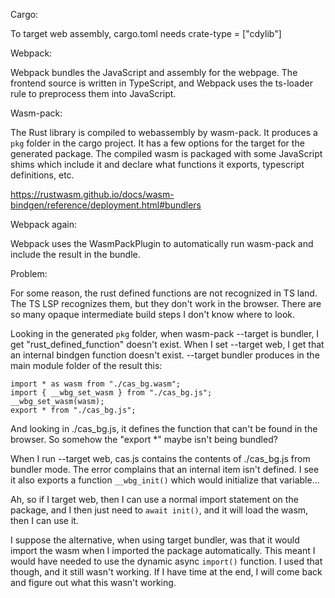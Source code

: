 Cargo:

To target web assembly, cargo.toml needs crate-type = ["cdylib"]

Webpack:

Webpack bundles the JavaScript and assembly for the webpage. The frontend
source is written in TypeScript, and Webpack uses the ts-loader rule to 
preprocess them into JavaScript. 

Wasm-pack:

The Rust library is compiled to webassembly by wasm-pack. It produces a `pkg`
folder in the cargo project. It has a few options for the target for the 
generated package. The compiled wasm is packaged with some JavaScript shims
which include it and declare what functions it exports, typescript definitions,
etc. 

https://rustwasm.github.io/docs/wasm-bindgen/reference/deployment.html#bundlers

Webpack again:

Webpack uses the WasmPackPlugin to automatically run wasm-pack and include
the result in the bundle.


Problem:

For some reason, the rust defined functions are not recognized in TS land.
The TS LSP recognizes them, but they don't work in the browser. There are so 
many opaque intermediate build steps I don't know where to look.

Looking in the generated `pkg` folder, when wasm-pack --target is bundler, I get
"rust_defined_function" doesn't exist. When I set --target web, I get that an 
internal bindgen function doesn't exist. --target bundler produces in the main
module folder of the result this:

```
import * as wasm from "./cas_bg.wasm";
import { __wbg_set_wasm } from "./cas_bg.js";
__wbg_set_wasm(wasm);
export * from "./cas_bg.js";
```

And looking in ./cas_bg.js, it defines the function that can't be found in the
browser. So somehow the "export *" maybe isn't being bundled?

When I run --target web, cas.js contains the contents of ./cas_bg.js from 
bundler mode. The error complains that an internal item isn't defined. I see
it also exports a function `__wbg_init()` which would initialize that variable...

Ah, so if I target web, then I can use a normal import statement on the
package, and I then just need to `await init()`, and it will load the wasm,
then I can use it.

I suppose the alternative, when using target bundler, was that it would
import the wasm when I imported the package automatically. This meant I would
have needed to use the dynamic async `import()` function. I used that though, 
and it still wasn't working. If I have time at the end, I will come back 
and figure out what this wasn't working.



